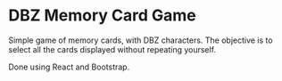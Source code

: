 # DBZ Memory Card Game

Simple game of memory cards, with DBZ characters. The objective is to select all the cards displayed without repeating yourself.

Done using React and Bootstrap.


